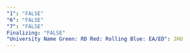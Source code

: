 ```yaml
---
"1": "FALSE"
"6": "FALSE"
"7": "FALSE"
Finalizing: "FALSE"
"University Name Green: RD Red: Rolling Blue: EA/ED": JHU
---
```

